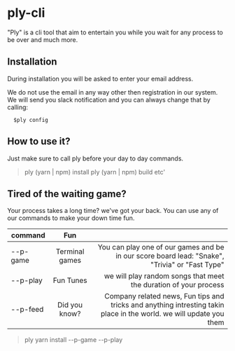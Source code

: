# ply-cli
"Ply" is a cli tool that aim to entertain you while you wait for any process to be over and much more.

## Installation
During installation you will be asked to enter your email address.

We do not use the email in any way other then registration in our system.
We will send you slack notification and you can always change that by calling:
``` 
  $ply config
```

## How to use it?
Just make sure to call ply before your day to day commands.
> ply (yarn | npm) install
> ply (yarn | npm) build
> etc'

## Tired of the waiting game?
Your process takes a long time? we've got your back.
You can use any of our commands to make your down time fun.

| command        | Fun           |   |
| ------------- |:-------------:| -----:|
| --p-game     | Terminal games |  You can play one of our games and be in our score board lead: "Snake", "Trivia" or "Fast Type" |
| --p-play      | Fun Tunes      |   we will play random songs that meet the duration of your process |
| --p-feed | Did you know?     |    Company related news, Fun tips and tricks and anything intresting takin place in the world. we will update you them |

> ply yarn install --p-game --p-play

